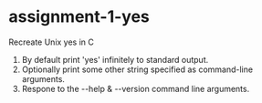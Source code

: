 # assignment-1-yes
Recreate Unix yes in C

1. By default print 'yes' infinitely to standard output.
2. Optionally print some other string specified as command-line arguments.
3. Respone to the --help & --version command line arguments.
